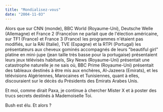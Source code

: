 ```yaml
---
title: "Mondialisez-vous"
date: "2004-11-03"
---
```


Alors que sur CNN (monde), BBC World (Royaume-Uni), Deutsche Welle (Allemagne) et France 2 (France)on ne parlait que de l'élection américaine, sur TF1 (France) et France 3 (France) les programmes n'étaient pas modifiés, sur la RAI (Italie), TVE (Espagne) et la RTPI (Portugal) les présentateurs aux cheveux gominés accompagnés de leurs "beautiful girl" platine en mini-jupe (jean taille très basse pour la portugaise) présentaient leurs jeux télévisés habituels, Sky News (Royaume-Uni) présentait une catastrophe naturelle je ne sais où, BBC Prime (Royaume-Uni) présentait des tableaux destinés à être mis aux enchères, Al-Jazeera (Emirats), et les télévisions Algériennes, Marocaines et Tunisiennes, quant à elles, discouraient sur le décès du Présidents des Emirats Arabes Unis.

Et moi, comme dirait Paxa, je continue à chercher Mister X et à poster des trucs secrets destinés à Mademoiselle Toi.

Bush est élu. Et alors ?
